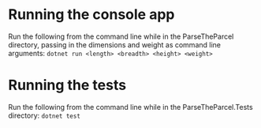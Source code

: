 # Running the console app #

Run the following from the command line while in the ParseTheParcel directory, passing in the dimensions and weight as command line arguments:
`dotnet run <length> <breadth> <height> <weight>`

# Running the tests #

Run the following from the command line while in the ParseTheParcel.Tests directory:
`dotnet test`